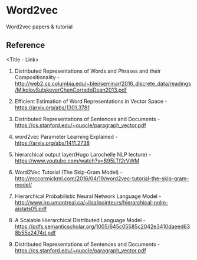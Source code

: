 # Word2vec
Word2vec papers &amp; tutorial

## Reference
\<Title - Link>

1. Distributed Representations of Words and Phrases and their Compositionality - http://web2.cs.columbia.edu/~blei/seminar/2016_discrete_data/readings/MikolovSutskeverChenCorradoDean2013.pdf

2. Efficient Estimation of Word Representations in Vector Space - https://arxiv.org/abs/1301.3781

3. Distributed Representations of Sentences and Documents - https://cs.stanford.edu/~quocle/paragraph_vector.pdf

4. word2vec Parameter Learning Explained - https://arxiv.org/abs/1411.2738

5. hierarchical output layer(Hugo Larochelle NLP lecture) - https://www.youtube.com/watch?v=B95LTf2rVWM

6. Word2Vec Tutorial (The Skip-Gram Model) - http://mccormickml.com/2016/04/19/word2vec-tutorial-the-skip-gram-model/

7. Hierarchical Probabilistic Neural Network Language Model - http://www.iro.umontreal.ca/~lisa/pointeurs/hierarchical-nnlm-aistats05.pdf

8. A Scalable Hierarchical Distributed Language Model - https://pdfs.semanticscholar.org/1005/645c05585c2042e3410daeed638b55e2474d.pdf

9. Distributed Representations of Sentences and Documents - https://cs.stanford.edu/~quocle/paragraph_vector.pdf